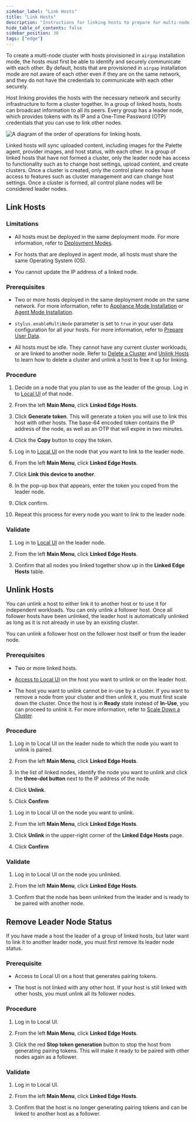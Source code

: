 ```yaml
---
sidebar_label: "Link Hosts"
title: "Link Hosts"
description: "Instructions for linking hosts to prepare for multi-node cluster creation."
hide_table_of_contents: false
sidebar_position: 30
tags: ["edge"]
---
```


To create a multi-node cluster with hosts provisioned in `airgap` installation mode, the hosts must first be able to
identify and securely communicate with each other. By default, hosts that are provisioned in `airgap` installation mode
are not aware of each other even if they are on the same network, and they do not have the credentials to communicate
with each other securely.

Host linking provides the hosts with the necessary network and security infrastructure to form a cluster together. In a
group of linked hosts, hosts can broadcast information to all its peers. Every group has a leader node, which provides
tokens with its IP and a One-Time Password (OTP) credentials that you can use to link other nodes.

![A diagram of the order of operations for linking hosts.](/clusters_edge_localui_cluster-mgmt_link-hosts.webp)

Linked hosts will sync uploaded content, including images for the Palette agent, provider images, and host status, with
each other. In a group of linked hosts that have not formed a cluster, only the leader node has access to functionality
such as to change host settings, upload content, and create clusters. Once a cluster is created, only the control plane
nodes have access to features such as cluster management and can change host settings. Once a cluster is formed, all
control plane nodes will be considered leader nodes.

## Link Hosts

### Limitations

- All hosts must be deployed in the same deployment mode. For more information, refer to
  [Deployment Modes](../../../../deployment-modes/deployment-modes.md).

- For hosts that are deployed in agent mode, all hosts must share the same Operating System (OS).

- You cannot update the IP address of a linked node.

### Prerequisites

- Two or more hosts deployed in the same deployment mode on the same network. For more information, refer to
  [Appliance Mode Installation](../../site-deployment/stage.md) or
  [Agent Mode Installation](../../../../deployment-modes/agent-mode/install-agent-host.md).

- `stylus.enableMultiNode` parameter is set to `true` in your user data configuration for all your hosts. For more
  information, refer to [Prepare User Data](../../edgeforge-workflow/prepare-user-data.md).

- All hosts must be idle. They cannot have any current cluster workloads, or are linked to another node. Refer to
  [Delete a Cluster](./delete-cluster.md) and [Unlink Hosts](#unlink-hosts) to learn how to delete a cluster and unlink
  a host to free it up for linking.

### Procedure

1. Decide on a node that you plan to use as the leader of the group. Log in to
   [Local UI](../host-management/access-console.md) of that node.

2. From the left **Main Menu**, click **Linked Edge Hosts**.

3. Click **Generate token**. This will generate a token you will use to link this host with other hosts. The base-64
   encoded token contains the IP address of the node, as well as an OTP that will expire in two minutes.

4. Click the **Copy** button to copy the token.

5. Log in to [Local UI](../host-management/access-console.md) on the node that you want to link to the leader node.

6. From the left **Main Menu**, click **Linked Edge Hosts**.

7. Click **Link this device to another**.

8. In the pop-up box that appears, enter the token you coped from the leader node.

9. Click confirm.

10. Repeat this process for every node you want to link to the leader node.

### Validate

1. Log in to [Local UI](../host-management/access-console.md) on the leader node.

2. From the left **Main Menu**, click **Linked Edge Hosts**.

3. Confirm that all nodes you linked together show up in the **Linked Edge Hosts** table.

## Unlink Hosts

You can unlink a host to either link it to another host or to use it for independent workloads. You can only unlink a
follower host. Once all follower hosts have been unlinked, the leader host is automatically unlinked as long as it is
not already in use by an existing cluster.

You can unlink a follower host on the follower host itself or from the leader node.

### Prerequisites

- Two or more linked hosts.

- [Access to Local UI](../host-management/access-console.md) on the host you want to unlink or on the leader host.

- The host you want to unlink cannot be in-use by a cluster. If you want to remove a node from your cluster and then
  unlink it, you must first scale down the cluster. Once the host is in **Ready** state instead of **In-Use**, you can
  proceed to unlink it. For more information, refer to [Scale Down a Cluster](./scale-cluster.md#scale-down-a-cluster).

### Procedure

<Tabs>

<TabItem value="From Leader Node">

1. Log in to Local UI on the leader node to which the node you want to unlink is paired.

2. From the left **Main Menu**, click **Linked Edge Hosts**.

3. In the list of linked nodes, identify the node you want to unlink and click the **three-dot button** next to the IP
   address of the node.

4. Click **Unlink**.

5. Click **Confirm**

</TabItem>

<TabItem value="On Follower Node">

1. Log in to Local UI on the node you want to unlink.

2. From the left **Main Menu**, click **Linked Edge Hosts**.

3. Click **Unlink** in the upper-right corner of the **Linked Edge Hosts** page.

4. Click **Confirm**

</TabItem>

</Tabs>

### Validate

1. Log in to Local UI on the node you unlinked.

2. From the left **Main Menu**, click **Linked Edge Hosts**.

3. Confirm that the node has been unlinked from the leader and is ready to be paired with another node.

## Remove Leader Node Status

If you have made a host the leader of a group of linked hosts, but later want to link it to another leader node, you
must first remove its leader node status.

### Prerequisite

- Access to Local UI on a host that generates pairing tokens.

- The host is not linked with any other host. If your host is still linked with other hosts, you must unlink all its
  follower nodes.

### Procedure

1. Log in to Local UI.

2. From the left **Main Menu**, click **Linked Edge Hosts**.

3. Click the red **Stop token generation** button to stop the host from generating pairing tokens. This will make it
   ready to be paired with other nodes again as a follower.

### Validate

1. Log in to Local UI.

2. From the left **Main Menu**, click **Linked Edge Hosts**.

3. Confirm that the host is no longer generating pairing tokens and can be linked to another host as a follower.
